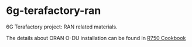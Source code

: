 # 6g-terafactory-ran
6G Terafactory project: RAN related materials.

The details about ORAN O-DU installation can be found in [R750 Cookbook](doc/R750-DU-cookbook.md)

